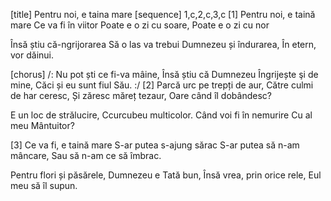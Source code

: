 [title] Pentru noi, e taina mare
[sequence] 1,c,2,c,3,c
[1]
Pentru noi, e taină mare
Ce va fi în viitor
Poate e o zi cu soare,
Poate e o zi cu nor

Însă știu că-ngrijorarea
Să o las va trebui
Dumnezeu și îndurarea,
În etern, vor dăinui.

[chorus]
/: Nu pot ști ce fi-va mâine,
Însă știu că Dumnezeu
Îngrijește şi de mine,
Căci și eu sunt fiul Său. :/
[2]
Parcă urc pe trepți de aur,
Către culmi de har ceresc,
Și zăresc măreț tezaur,
Oare când îl dobândesc?

E un loc de strălucire,
Ccurcubeu multicolor.
Când voi fi în nemurire
Cu al meu Mântuitor?

[3]
Ce va fi, e taină mare
S-ar putea s-ajung sărac
S-ar putea să n-am mâncare,
Sau să n-am ce să îmbrac.

Pentru flori și păsărele,
Dumnezeu e Tată bun,
Însă vrea, prin orice rele,
Eul meu să îl supun.


